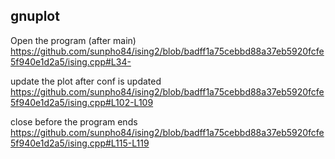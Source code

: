 gnuplot 
---

Open the program (after main)
https://github.com/sunpho84/ising2/blob/badff1a75cebbd88a37eb5920fcfe5f940e1d2a5/ising.cpp#L34-

update the plot after conf is updated
https://github.com/sunpho84/ising2/blob/badff1a75cebbd88a37eb5920fcfe5f940e1d2a5/ising.cpp#L102-L109

close before the program ends
https://github.com/sunpho84/ising2/blob/badff1a75cebbd88a37eb5920fcfe5f940e1d2a5/ising.cpp#L115-L119

